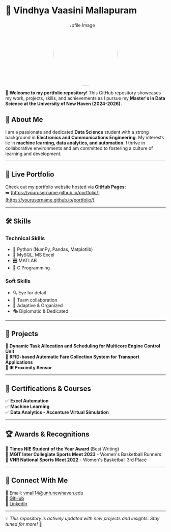 # 📌 Vindhya Vaasini Mallapuram
<img src="profile.png" alt="My Profile Image" width="200" height="200" style="border-radius: 50%; display: block; margin: auto;">
<link rel="stylesheet" href="styles.css"> 

🚀 **Welcome to my portfolio repository!** This GitHub repository showcases my work, projects, skills, and achievements as I pursue my **Master's in Data Science at the University of New Haven (2024-2026).** 

## 🌟 About Me
I am a passionate and dedicated **Data Science** student with a strong background in **Electronics and Communications Engineering**. My interests lie in **machine learning, data analytics, and automation**. I thrive in collaborative environments and am committed to fostering a culture of learning and development.

---

## 🔗 Live Portfolio
Check out my portfolio website hosted via **GitHub Pages**:  
➡️ [https://yourusername.github.io/portfolio/](https://yourusername.github.io/portfolio/)

---

## 🛠 Skills
### **Technical Skills**
- 🐍 Python (NumPy, Pandas, Matplotlib)
- 💾 MySQL, MS Excel
- 🎛 MATLAB
- 🔧 C Programming

### **Soft Skills**
- 🔍 Eye for detail
- 🤝 Team collaboration
- 🎯 Adaptive & Organized
- 🎭 Diplomatic & Dedicated

---

## 📂 Projects
🔹 **Dynamic Task Allocation and Scheduling for Multicore Engine Control Unit**  
🔹 **RFID-based Automatic Fare Collection System for Transport Applications**  
🔹 **IR Proximity Sensor**

---

## 📜 Certifications & Courses
✅ **Excel Automation**  
✅ **Machine Learning**  
✅ **Data Analytics - Accenture Virtual Simulation**  

---

## 🏆 Awards & Recognitions
🏅 **Times NIE Student of the Year Award** (Best Writing)  
🏀 **MGIT Inter Collegiate Sports Meet 2023** - Women's Basketball Runners  
🥉 **VNR National Sports Meet 2022** - Women's Basketball 3rd Place  

---

## 🤝 Connect With Me
📧 Email: vmall14@unh.newhaven.edu  
🔗 [GitHub](https://github.com/yourusername)  
🔗 [LinkedIn](https://www.linkedin.com/in/yourusername)  

---

💡 *This repository is actively updated with new projects and insights. Stay tuned for more!* 🚀  
